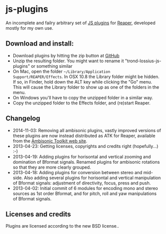 js-plugins
==========

An incomplete and failry arbitrary set of [JS plugins](http://www.reaper.fm/sdk/js/js.php) for [Reaper](http://reaper.fm/), developed mostly for my own use.

Download and install:
---------------------

* Download plugins by hitting the zip button at [GitHub](https://github.com/lossius/js-plugins)
* Unzip the resulting folder. You might want to rename it "trond-lossius-js-plugins" or something similar
* On Mac, open the folder `~/Library/Application Support/REAPER/Effects`. In OSX 10.8 the Library folder might be hidden. If so, in Finder, hold down the ALT key while clicking the "Go" menu. This will cause the Library folder to show up as one of the folders in the menu.
* On Windows you'll have to copy the unzipped folder in a similar way.
* Copy the unzipped folder to the Effects folder, and (re)start Reaper.

Changelog
---------

* 2014-11-03: Removing all ambisonic plugins, vastly improved versions of these plugins are now instead distributed as ATK for Reaper, available from the [Ambisonic Toolkit web site](http://www.ambisonictoolkit.net/wiki/tiki-index.php).
* 2013-04-23: Getting licenses, copyrights and credits right (hopefully...) :-)
* 2013-04-19: Adding plugins for horisontal and vertical zooming and domination of Bformat signals. Renamed plugins for ambisonic rotations so that they are more clearly grouped.
* 2013-04-18: Adding plugins for conversion between stereo and mid-side. Also adding several plugins for horisontal and vertical manipulation of Bformat signals: adjustment of directivity, focus, press and push.
* 2013-04-02: Initial commit of 6 modules for encoding mono and stereo sources as 1st order Bformat, and for pitch, roll and yaw manipulations of Bformat signals.

Licenses and credits
--------------------

Plugins are licensed according to the new BSD license..